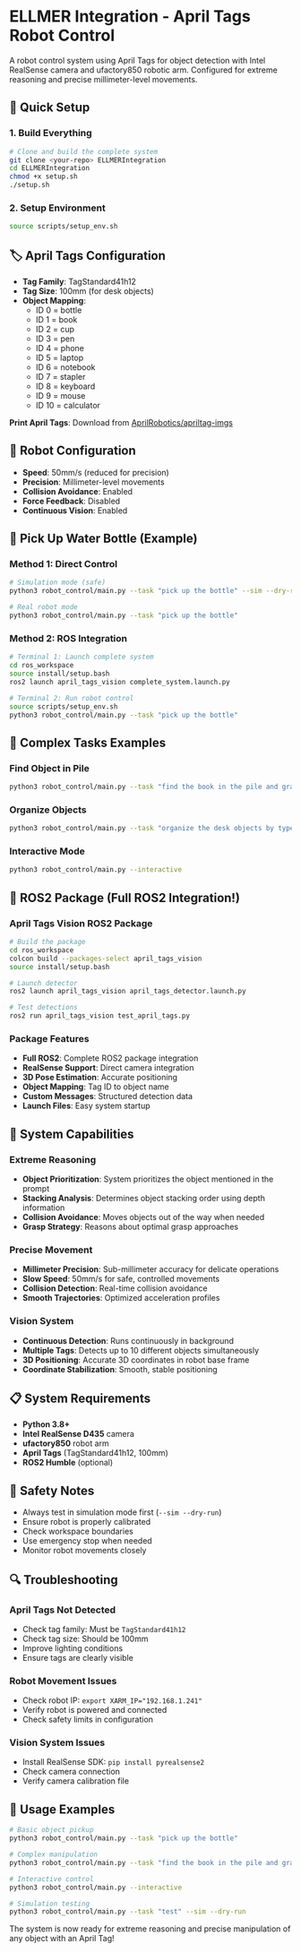 # ELLMER Integration - April Tags Robot Control

A robot control system using April Tags for object detection with Intel RealSense camera and ufactory850 robotic arm. Configured for extreme reasoning and precise millimeter-level movements.

## 🚀 Quick Setup

### 1. Build Everything
```bash
# Clone and build the complete system
git clone <your-repo> ELLMERIntegration
cd ELLMERIntegration
chmod +x setup.sh
./setup.sh
```

### 2. Setup Environment
```bash
source scripts/setup_env.sh
```

## 🏷️ April Tags Configuration

- **Tag Family**: TagStandard41h12
- **Tag Size**: 100mm (for desk objects)
- **Object Mapping**:
  - ID 0 = bottle
  - ID 1 = book  
  - ID 2 = cup
  - ID 3 = pen
  - ID 4 = phone
  - ID 5 = laptop
  - ID 6 = notebook
  - ID 7 = stapler
  - ID 8 = keyboard
  - ID 9 = mouse
  - ID 10 = calculator

**Print April Tags**: Download from [AprilRobotics/apriltag-imgs](https://github.com/AprilRobotics/apriltag-imgs)

## 🤖 Robot Configuration

- **Speed**: 50mm/s (reduced for precision)
- **Precision**: Millimeter-level movements
- **Collision Avoidance**: Enabled
- **Force Feedback**: Disabled
- **Continuous Vision**: Enabled

## 🥤 Pick Up Water Bottle (Example)

### Method 1: Direct Control
```bash
# Simulation mode (safe)
python3 robot_control/main.py --task "pick up the bottle" --sim --dry-run

# Real robot mode
python3 robot_control/main.py --task "pick up the bottle"
```

### Method 2: ROS Integration
```bash
# Terminal 1: Launch complete system
cd ros_workspace
source install/setup.bash
ros2 launch april_tags_vision complete_system.launch.py

# Terminal 2: Run robot control
source scripts/setup_env.sh
python3 robot_control/main.py --task "pick up the bottle"
```

## 🎯 Complex Tasks Examples

### Find Object in Pile
```bash
python3 robot_control/main.py --task "find the book in the pile and grab it"
```

### Organize Objects
```bash
python3 robot_control/main.py --task "organize the desk objects by type"
```

### Interactive Mode
```bash
python3 robot_control/main.py --interactive
```

## 🤖 ROS2 Package (Full ROS2 Integration!)

### April Tags Vision ROS2 Package
```bash
# Build the package
cd ros_workspace
colcon build --packages-select april_tags_vision
source install/setup.bash

# Launch detector
ros2 launch april_tags_vision april_tags_detector.launch.py

# Test detections
ros2 run april_tags_vision test_april_tags.py
```

### Package Features
- **Full ROS2**: Complete ROS2 package integration
- **RealSense Support**: Direct camera integration
- **3D Pose Estimation**: Accurate positioning
- **Object Mapping**: Tag ID to object name
- **Custom Messages**: Structured detection data
- **Launch Files**: Easy system startup

## 🧠 System Capabilities

### Extreme Reasoning
- **Object Prioritization**: System prioritizes the object mentioned in the prompt
- **Stacking Analysis**: Determines object stacking order using depth information
- **Collision Avoidance**: Moves objects out of the way when needed
- **Grasp Strategy**: Reasons about optimal grasp approaches

### Precise Movement
- **Millimeter Precision**: Sub-millimeter accuracy for delicate operations
- **Slow Speed**: 50mm/s for safe, controlled movements
- **Collision Detection**: Real-time collision avoidance
- **Smooth Trajectories**: Optimized acceleration profiles

### Vision System
- **Continuous Detection**: Runs continuously in background
- **Multiple Tags**: Detects up to 10 different objects simultaneously
- **3D Positioning**: Accurate 3D coordinates in robot base frame
- **Coordinate Stabilization**: Smooth, stable positioning

## 📋 System Requirements

- **Python 3.8+**
- **Intel RealSense D435** camera
- **ufactory850** robot arm
- **April Tags** (TagStandard41h12, 100mm)
- **ROS2 Humble** (optional)

## 🚨 Safety Notes

- Always test in simulation mode first (`--sim --dry-run`)
- Ensure robot is properly calibrated
- Check workspace boundaries
- Use emergency stop when needed
- Monitor robot movements closely

## 🔍 Troubleshooting

### April Tags Not Detected
- Check tag family: Must be `TagStandard41h12`
- Check tag size: Should be 100mm
- Improve lighting conditions
- Ensure tags are clearly visible

### Robot Movement Issues
- Check robot IP: `export XARM_IP="192.168.1.241"`
- Verify robot is powered and connected
- Check safety limits in configuration

### Vision System Issues
- Install RealSense SDK: `pip install pyrealsense2`
- Check camera connection
- Verify camera calibration file

## 🎯 Usage Examples

```bash
# Basic object pickup
python3 robot_control/main.py --task "pick up the bottle"

# Complex manipulation
python3 robot_control/main.py --task "find the book in the pile and grab it"

# Interactive control
python3 robot_control/main.py --interactive

# Simulation testing
python3 robot_control/main.py --task "test" --sim --dry-run
```

The system is now ready for extreme reasoning and precise manipulation of any object with an April Tag!